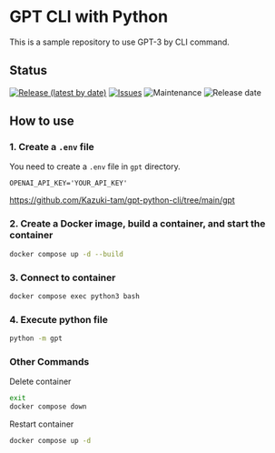 # GPT CLI with Python

This is a sample repository to use GPT-3 by CLI command.

## Status

[![Release (latest by date)](https://img.shields.io/github/v/release/Kazuki-tam/gpt-python-cli)](https://github.com/Kazuki-tam/gpt-python-cli/releases/tag/v0.0.1)
[![Issues](https://img.shields.io/github/issues/Kazuki-tam/gpt-python-cli)](https://github.com/Kazuki-tam/gpt-python-cli/issues)
![Maintenance](https://img.shields.io/maintenance/yes/2023)
![Release date](https://img.shields.io/github/release-date/Kazuki-tam/gpt-python-cli)

## How to use

### 1. Create a `.env` file
You need to create a `.env` file in `gpt` directory.

```
OPENAI_API_KEY='YOUR_API_KEY'
```

https://github.com/Kazuki-tam/gpt-python-cli/tree/main/gpt

### 2. Create a Docker image, build a container, and start the container

```bash
docker compose up -d --build
```

### 3. Connect to container

```bash
docker compose exec python3 bash
```

### 4. Execute python file
```bash
python -m gpt
```

### Other Commands

Delete container

```bash
exit
docker compose down
```

Restart container

```bash
docker compose up -d
```
